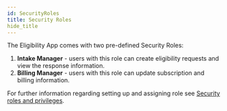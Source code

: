 ```yaml
---
id: SecurityRoles
title: Security Roles
hide_title
---
```


The Eligibility App comes with two pre-defined Security Roles:
1. **Intake Manager** - users with this role can create eligibility requests and view the response information.
2. **Billing Manager** - users with this role can update subscription and billing information.

For further information regarding setting up and assigning role see [Security roles and privileges](https://docs.microsoft.com/en-us/power-platform/admin/security-roles-privileges).